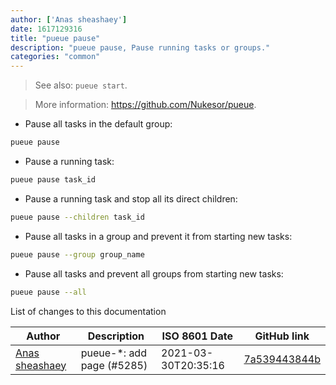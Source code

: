 ```yaml
---
author: ['Anas sheashaey']
date: 1617129316
title: "pueue pause"
description: "pueue pause, Pause running tasks or groups."
categories: "common"
---
```

> See also: `pueue start`.

> More information: <https://github.com/Nukesor/pueue>.

- Pause all tasks in the default group:

```bash
pueue pause
```

- Pause a running task:

```bash
pueue pause task_id
```

- Pause a running task and stop all its direct children:

```bash
pueue pause --children task_id
```

- Pause all tasks in a group and prevent it from starting new tasks:

```bash
pueue pause --group group_name
```

- Pause all tasks and prevent all groups from starting new tasks:

```bash
pueue pause --all
```
List of changes to this documentation


Author | Description | ISO 8601 Date | GitHub link
------|-----|-----|-----
[Anas sheashaey](mailto:she3sha3y5@gmail.com) | pueue-*: add page (#5285) | 2021-03-30T20:35:16 | [7a539443844b](https://github.com/tldr-pages/tldr/commit/7a539443844bfce6772ba0b2d829ca8e7b9934da)

